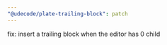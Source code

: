 ```yaml
---
"@udecode/plate-trailing-block": patch
---
```


fix: insert a trailing block when the editor has 0 child
